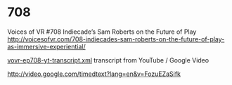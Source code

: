 # 708

Voices of VR #708 Indiecade’s Sam Roberts on the Future of Play
http://voicesofvr.com/708-indiecades-sam-roberts-on-the-future-of-play-as-immersive-experiential/

[vovr-ep708-yt-transcript.xml](vovr-ep708-yt-transcript.xml) transcript from YouTube / Google Video

http://video.google.com/timedtext?lang=en&v=FozuEZaSifk



